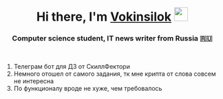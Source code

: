 <h1 align="center">Hi there, I'm <a href="https://daniilshat.ru/" target="_blank">Vokinsilok</a> 
<img src="https://github.com/blackcater/blackcater/raw/main/images/Hi.gif" height="32"/></h1>
<h3 align="center">Computer science student, IT news writer from Russia 🇷🇺</h3>
﻿

1. Телеграм бот для ДЗ от СкиллФектори
2. Немного отошел от самого задания, тк мне крипта от слова совсем не интересна
3. По функционалу вроде не хуже, чем требовалось
